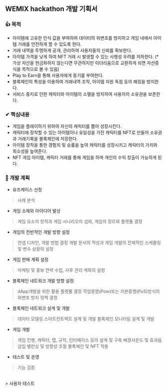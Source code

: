 ## WEMIX hackathon 개발 기획서

### 👍 목적
- 아이템에 고유한 인식 값을 부여하여 데이터의 위변조를 방지하고 게임 내에서 아이템 거래를 안전하게 할 수 있도록 한다.
- 거래 내역을 투명하게 공개, 관리하여 사용자들의 신뢰를 확보한다.
- 아이템 가격을 낮게 하여 NFT 거래 시 발생할 수 있는 사행성 우려를 저하한다. 
(* 가상 자산을 현금화하지 않는다면 무관하지만 이더리움으로 교환하게 되면 자산증식을 목적으로 볼 수 있음)	
- Play to Earn을 통해 사용자에게 동기를 부여한다.
- 블록체인의 특성을 이용하여 거래내역 조작, 아이템 자원 독점 등의 해킹을 방지한다. 
- 서비스 중지로 인한 캐릭터와 아이템의 소멸을 방지하여 사용자의 소유권을 보존한다.

### ✔ 핵심내용
 
- 게임을 플레이하기 위하여 자신의 캐릭터를 뽑아 성장시킨다.
- 캐릭터에 장착할 수 있는 아이템이나 유일성을 가진 캐릭터를 NFT로 만들어 소유권과 거래기록을 블록체인에 저장한다.
- 아이템 장착을 통한 경험치 및 승률을 높여 캐릭터를 성장시키고 캐릭터의 가치와 희소성을 높여준다.
- NFT 게임 아이템, 캐릭터 거래를 통해 게임을 하며 개인의 수익 창출이 가능하게 된다.

### 📝 개발 계획
- 유즈케이스 선정
> 사례 분석
- 게임 소재와 아이디어 발상
> 게임 요소의 창작과 게임 시나리오의 섭외, 게임의 장르와 플랫폼 결정
- 게임의 전반적인 개발 방향 설정
> 컨셉 디자인, 개발 방법 결정
> 개발 문서의 작성과 게임 개발의 전체적인 스케줄링 및 변수 상황의 설정
- 게임 판매 계획 설정
> 마케팅 및 홍보 전략 수립, 사후 관리 계획의 설정
- 블록체인 네트워크 개발 방향 설정
> dApp개발을 위한 활용 플랫폼 결정
> 작업증명(Pow)또는 지분증명(PoS)방식의 위변조 방지 정책 결정
- 블록체인 네트워크 설계 및 개발
> 데이터 모델링
> 스마트컨트렉트 설계 및 개발
> 블록체인 모니터링 설계 및 개발
- 게임 개발
> 게임 진행, 캐릭터, 맵, 규칙, 인터페이스 등의 설계 및 구축
> 배경사운드 및 효과음 삽입
> 밸런싱 및 방향성 조절
> 블록체인 및 NFT 적용
- 테스트 및 운영
> 기능 검증
<br>
> 사용자 테스트
